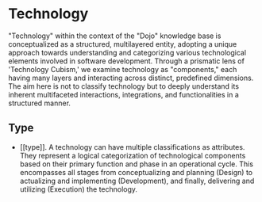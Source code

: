 # Technology

"Technology" within the context of the "Dojo" knowledge base is conceptualized as a structured, multilayered entity, adopting a unique approach towards understanding and categorizing various technological elements involved in software development. Through a prismatic lens of 'Technology Cubism,' we examine technology as "components," each having many layers and interacting across distinct, predefined dimensions. The aim here is not to classify technology but to deeply understand its inherent multifaceted interactions, integrations, and functionalities in a structured manner.

## Type

- [[type]]. A technology can have multiple classifications as attributes. They represent a logical categorization of technological components based on their primary function and phase in an operational cycle. This encompasses all stages from conceptualizing and planning (Design) to actualizing and implementing (Development), and finally, delivering and utilizing (Execution) the technology.